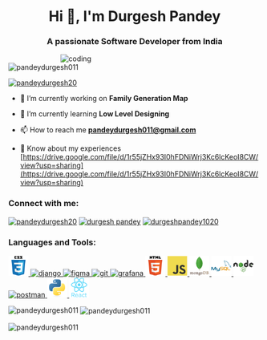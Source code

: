 <h1 align="center">Hi 👋, I'm Durgesh Pandey</h1>
<h3 align="center">A passionate Software Developer from India</h3>

<img align="right" alt="coding" width="400" src="https://miro.medium.com/v2/resize:fit:1358/1*gReLR6hZjwyBxHmfLN1AVw.gif">

<p align="left"> <img src="https://komarev.com/ghpvc/?username=pandeydurgesh011&label=Profile%20views&color=0e75b6&style=flat" alt="pandeydurgesh011" /> </p>

<p align="left"> <a href="https://twitter.com/pandeydurgesh20" target="blank"><img src="https://img.shields.io/twitter/follow/pandeydurgesh20?logo=twitter&style=for-the-badge" alt="pandeydurgesh20" /></a> </p>

- 🔭 I’m currently working on **Family Generation Map**

- 🌱 I’m currently learning **Low Level Designing**

- 📫 How to reach me **pandeydurgesh011@gmail.com**

- 📄 Know about my experiences [https://drive.google.com/file/d/1r55jZHx93I0hFDNiWrj3Kc6lcKeoI8CW/view?usp=sharing](https://drive.google.com/file/d/1r55jZHx93I0hFDNiWrj3Kc6lcKeoI8CW/view?usp=sharing)

<h3 align="left">Connect with me:</h3>
<p align="left">
<a href="https://twitter.com/pandeydurgesh20" target="blank"><img align="center" src="https://raw.githubusercontent.com/rahuldkjain/github-profile-readme-generator/master/src/images/icons/Social/twitter.svg" alt="pandeydurgesh20" height="30" width="40" /></a>
<a href="https://linkedin.com/in/durgesh-pandey-8bb92916a" target="blank"><img align="center" src="https://raw.githubusercontent.com/rahuldkjain/github-profile-readme-generator/master/src/images/icons/Social/linked-in-alt.svg" alt="durgesh pandey" height="30" width="40" /></a>
<a href="https://www.leetcode.com/durgeshpandey1020" target="blank"><img align="center" src="https://raw.githubusercontent.com/rahuldkjain/github-profile-readme-generator/master/src/images/icons/Social/leet-code.svg" alt="durgeshpandey1020" height="30" width="40" /></a>
</p>

<h3 align="left">Languages and Tools:</h3>
<p align="left"> <a href="https://www.w3schools.com/css/" target="_blank" rel="noreferrer"> <img src="https://raw.githubusercontent.com/devicons/devicon/master/icons/css3/css3-original-wordmark.svg" alt="css3" width="40" height="40"/> </a> <a href="https://www.djangoproject.com/" target="_blank" rel="noreferrer"> <img src="https://cdn.worldvectorlogo.com/logos/django.svg" alt="django" width="40" height="40"/> </a> <a href="https://www.figma.com/" target="_blank" rel="noreferrer"> <img src="https://www.vectorlogo.zone/logos/figma/figma-icon.svg" alt="figma" width="40" height="40"/> </a> <a href="https://git-scm.com/" target="_blank" rel="noreferrer"> <img src="https://www.vectorlogo.zone/logos/git-scm/git-scm-icon.svg" alt="git" width="40" height="40"/> </a> <a href="https://grafana.com" target="_blank" rel="noreferrer"> <img src="https://www.vectorlogo.zone/logos/grafana/grafana-icon.svg" alt="grafana" width="40" height="40"/> </a> <a href="https://www.w3.org/html/" target="_blank" rel="noreferrer"> <img src="https://raw.githubusercontent.com/devicons/devicon/master/icons/html5/html5-original-wordmark.svg" alt="html5" width="40" height="40"/> </a> <a href="https://developer.mozilla.org/en-US/docs/Web/JavaScript" target="_blank" rel="noreferrer"> <img src="https://raw.githubusercontent.com/devicons/devicon/master/icons/javascript/javascript-original.svg" alt="javascript" width="40" height="40"/> </a> <a href="https://www.mongodb.com/" target="_blank" rel="noreferrer"> <img src="https://raw.githubusercontent.com/devicons/devicon/master/icons/mongodb/mongodb-original-wordmark.svg" alt="mongodb" width="40" height="40"/> </a> <a href="https://www.mysql.com/" target="_blank" rel="noreferrer"> <img src="https://raw.githubusercontent.com/devicons/devicon/master/icons/mysql/mysql-original-wordmark.svg" alt="mysql" width="40" height="40"/> </a> <a href="https://nodejs.org" target="_blank" rel="noreferrer"> <img src="https://raw.githubusercontent.com/devicons/devicon/master/icons/nodejs/nodejs-original-wordmark.svg" alt="nodejs" width="40" height="40"/> </a> <a href="https://postman.com" target="_blank" rel="noreferrer"> <img src="https://www.vectorlogo.zone/logos/getpostman/getpostman-icon.svg" alt="postman" width="40" height="40"/> </a> <a href="https://www.python.org" target="_blank" rel="noreferrer"> <img src="https://raw.githubusercontent.com/devicons/devicon/master/icons/python/python-original.svg" alt="python" width="40" height="40"/> </a> <a href="https://reactjs.org/" target="_blank" rel="noreferrer"> <img src="https://raw.githubusercontent.com/devicons/devicon/master/icons/react/react-original-wordmark.svg" alt="react" width="40" height="40"/> </a> </p>

<p><img align="left" src="https://github-readme-stats.vercel.app/api/top-langs?username=pandeydurgesh011&show_icons=true&locale=en&layout=compact" alt="pandeydurgesh011" /></p>

<p>&nbsp;<img align="center" src="https://github-readme-stats.vercel.app/api?username=pandeydurgesh011&show_icons=true&locale=en" alt="pandeydurgesh011" /></p>

<p><img align="center" src="https://github-readme-streak-stats.herokuapp.com/?user=pandeydurgesh011&" alt="pandeydurgesh011" /></p>
